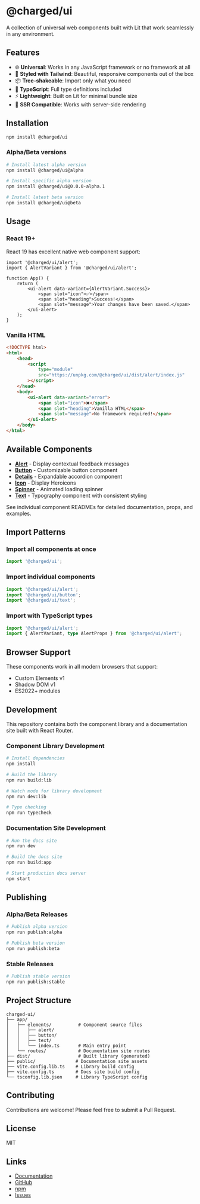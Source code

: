 # @charged/ui

A collection of universal web components built with Lit that work seamlessly in any environment.

## Features

- 🌐 **Universal**: Works in any JavaScript framework or no framework at all
- 🎨 **Styled with Tailwind**: Beautiful, responsive components out of the box
- 📦 **Tree-shakeable**: Import only what you need
- 🔷 **TypeScript**: Full type definitions included
- ⚡ **Lightweight**: Built on Lit for minimal bundle size
- 🎯 **SSR Compatible**: Works with server-side rendering

## Installation

```bash
npm install @charged/ui
```

### Alpha/Beta versions

```bash
# Install latest alpha version
npm install @charged/ui@alpha

# Install specific alpha version
npm install @charged/ui@0.0.0-alpha.1

# Install latest beta version
npm install @charged/ui@beta
```

## Usage

### React 19+

React 19 has excellent native web component support:

```tsx
import '@charged/ui/alert';
import { AlertVariant } from '@charged/ui/alert';

function App() {
	return (
		<ui-alert data-variant={AlertVariant.Success}>
			<span slot="icon">✅</span>
			<span slot="heading">Success!</span>
			<span slot="message">Your changes have been saved.</span>
		</ui-alert>
	);
}
```

### Vanilla HTML

```html
<!DOCTYPE html>
<html>
	<head>
		<script
			type="module"
			src="https://unpkg.com/@charged/ui/dist/alert/index.js"
		></script>
	</head>
	<body>
		<ui-alert data-variant="error">
			<span slot="icon">❌</span>
			<span slot="heading">Vanilla HTML</span>
			<span slot="message">No framework required!</span>
		</ui-alert>
	</body>
</html>
```

## Available Components

- **[Alert](./app/elements/alert/README.md)** - Display contextual feedback messages
- **[Button](./app/elements/button/README.md)** - Customizable button component
- **[Details](./app/elements/details/README.md)** - Expandable accordion component
- **[Icon](./app/elements/icon/README.md)** - Display Heroicons
- **[Spinner](./app/elements/spinner/README.md)** - Animated loading spinner
- **[Text](./app/elements/text/README.md)** - Typography component with consistent styling

See individual component READMEs for detailed documentation, props, and examples.

## Import Patterns

### Import all components at once

```typescript
import '@charged/ui';
```

### Import individual components

```typescript
import '@charged/ui/alert';
import '@charged/ui/button';
import '@charged/ui/text';
```

### Import with TypeScript types

```typescript
import '@charged/ui/alert';
import { AlertVariant, type AlertProps } from '@charged/ui/alert';
```

## Browser Support

These components work in all modern browsers that support:

- Custom Elements v1
- Shadow DOM v1
- ES2022+ modules

## Development

This repository contains both the component library and a documentation site built with React Router.

### Component Library Development

```bash
# Install dependencies
npm install

# Build the library
npm run build:lib

# Watch mode for library development
npm run dev:lib

# Type checking
npm run typecheck
```

### Documentation Site Development

```bash
# Run the docs site
npm run dev

# Build the docs site
npm run build:app

# Start production docs server
npm start
```

## Publishing

### Alpha/Beta Releases

```bash
# Publish alpha version
npm run publish:alpha

# Publish beta version
npm run publish:beta
```

### Stable Releases

```bash
# Publish stable version
npm run publish:stable
```

## Project Structure

```
charged-ui/
├── app/
│   ├── elements/          # Component source files
│   │   ├── alert/
│   │   ├── button/
│   │   ├── text/
│   │   └── index.ts       # Main entry point
│   └── routes/            # Documentation site routes
├── dist/                  # Built library (generated)
├── public/               # Documentation site assets
├── vite.config.lib.ts    # Library build config
├── vite.config.ts        # Docs site build config
└── tsconfig.lib.json     # Library TypeScript config
```

## Contributing

Contributions are welcome! Please feel free to submit a Pull Request.

## License

MIT

## Links

- [Documentation](https://charged.dev)
- [GitHub](https://github.com/yourusername/charged-ui)
- [npm](https://www.npmjs.com/package/@charged/ui)
- [Issues](https://github.com/yourusername/charged-ui/issues)
